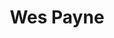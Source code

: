 ---
avatar: /images/people/wes.jpg
avatar_small: /images/people/wes_small.jpg
bio: Inquisitive nonsense and other such things.
gplus: null
homepage: http://jupiterbroadcasting.com
instagram: null
linkedin: null
title: Wes Payne
twitter: https://twitter.com/wespayne
type: host
username: wes
youtube: null
---